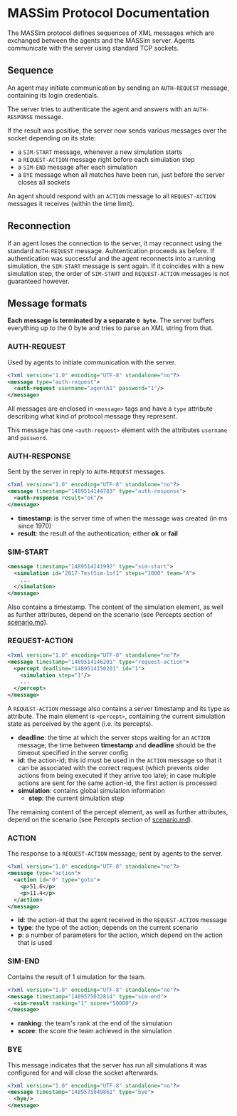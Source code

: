 # MASSim Protocol Documentation

The MASSim protocol defines sequences of XML messages which are exchanged between the agents and the MASSim server. Agents communicate with the server using standard TCP sockets.

## Sequence

An agent may initiate communication by sending an `AUTH-REQUEST` message, containing its login credentials.

The server tries to authenticate the agent and answers with an `AUTH-RESPONSE` message.

If the result was positive, the server now sends various messages over the socket depending on its state:

* a `SIM-START` message, whenever a new simulation starts
* a `REQUEST-ACTION` message right before each simulation step
* a `SIM-END` message after each simulation
* a `BYE` message when all matches have been run, just before the server closes all sockets

An agent should respond with an `ACTION` message to all `REQUEST-ACTION` messages it receives (within the time limit).

## Reconnection

If an agent loses the connection to the server, it may reconnect using the standard `AUTH-REQUEST` message. Auhtentication proceeds as before. If authentication was successful and the agent reconnects into a running simulation, the `SIM-START` message is sent again. If it coincides with a new simulation step, the order of `SIM-START` and `REQUEST-ACTION` messages is not guaranteed however.

## Message formats

__Each message is terminated by a separate `0 byte`.__ The server buffers everything up to the 0 byte and tries to parse an XML string from that.

### AUTH-REQUEST

Used by agents to initiate communication with the server.

```XML
<?xml version="1.0" encoding="UTF-8" standalone="no"?>
<message type="auth-request">
  <auth-request username="agentA1" password="1"/>
</message>
```

All messages are enclosed in `<message>` tags and have a `type` attribute describing what kind of protocol message they represent.

This message has one `<auth-request>` element with the attributes `username` and `password`.

### AUTH-RESPONSE

Sent by the server in reply to `AUTH-REQUEST` messages.

```XML
<?xml version="1.0" encoding="UTF-8" standalone="no"?>
<message timestamp="1489514144783" type="auth-response">
  <auth-response result="ok"/>
</message>
```

* __timestamp__: is the server time of when the message was created (in ms since 1970)
* __result__: the result of the authentication; either __ok__ or __fail__

### SIM-START

```XML
<message timestamp="1489514141992" type="sim-start">
  <simulation id="2017-TestSim-1of1" steps="1000" team="A">
    ...
  </simulation>
</message>
```

Also contains a timestamp. The content of the simulation element, as well as further attributes, depend on the scenario (see Percepts section of [scenario.md](scenario.md)).

### REQUEST-ACTION

```XML
<?xml version="1.0" encoding="UTF-8" standalone="no"?>
<message timestamp="1489514146201" type="request-action">
  <percept deadline="1489514150201" id="1">
    <simulation step="1"/>
    ...
  </percept>
</message>
```

A `REQUEST-ACTION` message also contains a server timestamp and its type as attribute. The main element is `<percept>`, containing the current simulation state as perceived by the agent (i.e. its percepts).

* __deadline__: the time at which the server stops waiting for an `ACTION` message; the time between __timestamp__ and __deadline__ should be the timeout specified in the server config
*  __id__: the action-id; this id must be used in the `ACTION` message so that it can be associated with the correct request (which prevents older actions from being executed if they arrive too late); in case multiple actions are sent for the same action-id, the first action is processed
* __simulation__: contains global simulation information
  * __step__: the current simulation step

The remaining content of the percept element, as well as further attributes, depend on the scenario (see Percepts section of [scenario.md](scenario.md)).

### ACTION

The response to a `REQUEST-ACTION` message; sent by agents to the server.

```XML
<?xml version="1.0" encoding="UTF-8" standalone="no"?>
<message type="action">
  <action id="0" type="goto">
    <p>51.6</p>
    <p>11.4</p>
  </action>
</message>
```

* __id__: the action-id that the agent received in the `REQUEST-ACTION` message
* __type__: the type of the action; depends on the current scenario
* __p__: a number of parameters for the action, which depend on the action that is used

### SIM-END

Contains the result of 1 simulation for the team.

```XML
<?xml version="1.0" encoding="UTF-8" standalone="no"?>
<message timestamp="1489575032814" type="sim-end">
  <sim-result ranking="1" score="50000"/>
</message>
```

* __ranking__: the team's rank at the end of the simulation
* __score__: the score the team achieved in the simulation

### BYE

This message indicates that the server has run all simulations it was configured for and will close the socket afterwards.

```XML
<?xml version="1.0" encoding="UTF-8" standalone="no"?>
<message timestamp="1489575049861" type="bye">
  <bye/>
</message>
```

